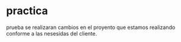 # practica
prueba
se realizaran cambios en el proyento que estamos realizando 
conforme a  las nesesidas  del cliente.
